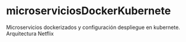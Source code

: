 # microserviciosDockerKubernete
Microservicios dockerizados y configuración despliegue en kubernete. Arquitectura Netflix
